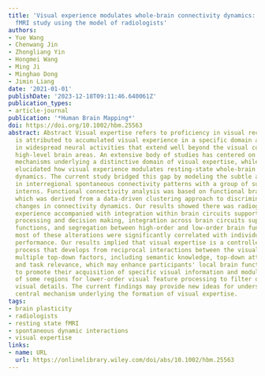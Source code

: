 ```yaml
---
title: 'Visual experience modulates whole-brain connectivity dynamics: A resting-state
  fMRI study using the model of radiologists'
authors:
- Yue Wang
- Chenwang Jin
- Zhongliang Yin
- Hongmei Wang
- Ming Ji
- Minghao Dong
- Jimin Liang
date: '2021-01-01'
publishDate: '2023-12-18T09:11:46.640061Z'
publication_types:
- article-journal
publication: '*Human Brain Mapping*'
doi: https://doi.org/10.1002/hbm.25563
abstract: Abstract Visual expertise refers to proficiency in visual recognition. It
  is attributed to accumulated visual experience in a specific domain and manifests
  in widespread neural activities that extend well beyond the visual cortex to multiple
  high-level brain areas. An extensive body of studies has centered on the neural
  mechanisms underlying a distinctive domain of visual expertise, while few studies
  elucidated how visual experience modulates resting-state whole-brain connectivity
  dynamics. The current study bridged this gap by modeling the subtle alterations
  in interregional spontaneous connectivity patterns with a group of superior radiological
  interns. Functional connectivity analysis was based on functional brain segmentation,
  which was derived from a data-driven clustering approach to discriminate subtle
  changes in connectivity dynamics. Our results showed there was radiographic visual
  experience accompanied with integration within brain circuits supporting visual
  processing and decision making, integration across brain circuits supporting high-order
  functions, and segregation between high-order and low-order brain functions. Also,
  most of these alterations were significantly correlated with individual nodule identification
  performance. Our results implied that visual expertise is a controlled, interactive
  process that develops from reciprocal interactions between the visual system and
  multiple top-down factors, including semantic knowledge, top-down attentional control,
  and task relevance, which may enhance participants' local brain functional integration
  to promote their acquisition of specific visual information and modulate the activity
  of some regions for lower-order visual feature processing to filter out nonrelevant
  visual details. The current findings may provide new ideas for understanding the
  central mechanism underlying the formation of visual expertise.
tags:
- brain plasticity
- radiologists
- resting state fMRI
- spontaneous dynamic interactions
- visual expertise
links:
- name: URL
  url: https://onlinelibrary.wiley.com/doi/abs/10.1002/hbm.25563
---
```

